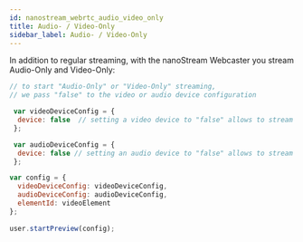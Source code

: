 ```yaml
---
id: nanostream_webrtc_audio_video_only
title: Audio- / Video-Only
sidebar_label: Audio- / Video-Only
---
```


In addition to regular streaming, with the nanoStream Webcaster you stream Audio-Only and Video-Only:<br>

```javascript
// to start "Audio-Only" or "Video-Only" streaming, 
// we pass "false" to the video or audio device configuration

 var videoDeviceConfig = {
  device: false  // setting a video device to "false" allows to stream "Audio-Only"
 };

 var audioDeviceConfig = {
  device: false // setting an audio device to "false" allows to stream "Video-Only"
 };

var config = {
  videoDeviceConfig: videoDeviceConfig,
  audioDeviceConfig: audioDeviceConfig,
  elementId: videoElement
};
 
user.startPreview(config);
```